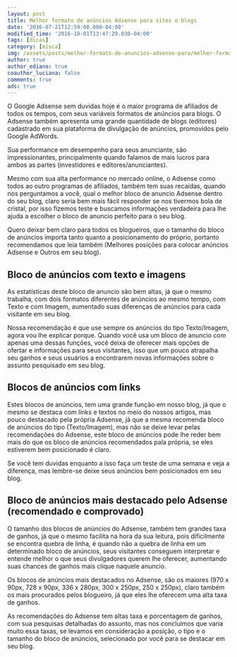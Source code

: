```yaml
---
layout: post
title: Melhor formato de anúncios Adsense para sites e blogs
date: '2016-07-21T12:59:00.000-04:00'
modified_time: '2016-10-01T13:47:29.030-04:00'
tags: [dicas]
category: [misca]
img: /assets/posts/melhor-formato-de-anuncios-adsense-para/melhor-formato-de-anuncios-adsense-para.jpg
author: true
author_ediano: true
coauthor_luciana: false
comments: true
ads: true
---
```


O Google Adsense sem duvidas hoje é o maior programa de afiliados de todos os tempos, com seus variáveis formatos de anúncios para blogs. O Adsense também apresenta uma grande quantidade de blogs (editores) cadastrado em sua plataforma de divulgação de anúncios, promovidos pelo Google AdWords.

Sua performance em desempenho para seus anunciante, são impressionantes, principalmente quando falamos de mais lucros para ambos as partes (investidores e editores/anunciantes).

Mesmo com sua alta performance no mercado online, o Adsense como todos ao outro programas de afiliados, também tem suas recaídas, quando nos perguntamos a você, qual o melhor bloco de anuncio Adsense dentro do seu blog, claro seria bem mais fácil responder se nos tivermos bola de cristal, por isso fizemos teste e buscamos informações verdadeira para lhe ajuda a escolher o bloco de anuncio perfeito para o seu blog.

Quero deixar bem claro para todos os blogueiros, que o tamanho do bloco de anúncios importa tanto quanto a posicionamento do próprio, portanto recomendamos que leia também (Melhores posições para colocar anúncios Adsense e Outros em seu blog).

## Bloco de anúncios com texto e imagens
As estatísticas deste bloco de anuncio são bem altas, já que o mesmo trabalha, com dois formatos diferentes de anúncios ao mesmo tempo, com Texto e com Imagem, aumentado suas diferenças de anúncios para cada visitante em seu blog.

Nossa recomendação é que use sempre os anúncios do tipo Texto/Imagem, agora vou lhe explicar porque. Quando você usa um bloco de anuncio com apenas uma dessas funções, você deixa de oferecer mais opções de ofertar e informações para seus visitantes, isso que um pouco atrapalha seu ganhos e seus usuários a encontrarem novas informações sobre o assunto pesquisado em seu blog.

## Blocos de anúncios com links
Estes blocos de anúncios, tem uma grande função em nosso blog, já que o mesmo se destaca com links e textos no meio do nossos artigos, mas pouco destacado pela própria Adsense, jã que a mesma recomenda bloco de anúncios do tipo (Texto/Imagem), mas não se deixe levar pelas recomendações do Adsense, este bloco de anúncios pode lhe reder bem mais do que os bloco de anúncios recomendados pala própria, se eles estiverem bem posicionado é claro.

Se você tem duvidas enquanto a isso faça um teste de uma semana e veja a diferença, mas lembre-se deixe seus anúncios bem posicionados em seu blog.

## Bloco de anúncios mais destacado pelo Adsense (recomendado e comprovado)
O tamanho dos blocos de anúncios do Adsense, também tem grandes taxa de ganhos, já que o mesmo facilita na hora da sua leitura, pois dificilmente se encontra quebra de linha, é quando não a quebra de linha em um determinado bloco de anúncios, seus visitantes conseguem interpretar e entende melhor o que seus divulgadores querem lhe oferecer, aumentando suas chances de ganhos mais clique naquele anuncio.

Os blocos de anúncios mais destacados no Adsense, são os maiores (970 x 90px, 728 x 90px, 336 x 280px, 300 x 250px, 250 x 250px), claro também os mais procurados pelos blogueiro, já que eles lhe oferecem uma alta taxa de ganhos.

As recomendações do Adsense tem altas taxa e porcentagem de ganhos, com sua pesquisas detalhadas do assunto, mas nos concluímos que varia muito essa taxas, se levamos em consideração a posição, o tipo e o tamanho do bloco de anúncios, selecionado por você para se destacar em seu blog.